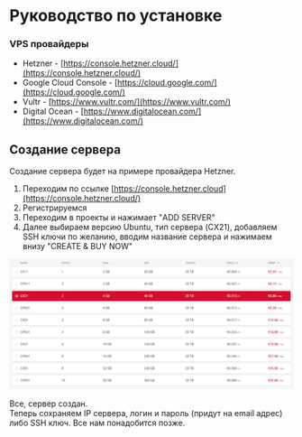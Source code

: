 # Руководство по установке

### VPS провайдеры

* Hetzner - [https://console.hetzner.cloud/](https://console.hetzner.cloud/)
* Google Cloud Console - [https://cloud.google.com/](https://cloud.google.com/)
* Vultr - [https://www.vultr.com/](https://www.vultr.com/)
* Digital Ocean - [https://www.digitalocean.com/](https://www.digitalocean.com/)

## Создание сервера

Создание сервера будет на примере провайдера Hetzner.

1. Переходим по ссылке [https://console.hetzner.cloud](https://console.hetzner.cloud/)
2. Регистрируемся
3. Переходим в проекты и нажимает "ADD SERVER"
4. Далее выбираем версию Ubuntu, тип сервера \(CX21\), добавляем SSH ключи по желанию, вводим название сервера и нажимаем внизу "CREATE & BUY NOW"

![](../../.gitbook/assets/image%20%281%29.png)

Все, сервер создан.   
Теперь сохраняем IP сервера, логин и пароль \(придут на email адрес\) либо SSH ключ. Все нам понадобится позже.

